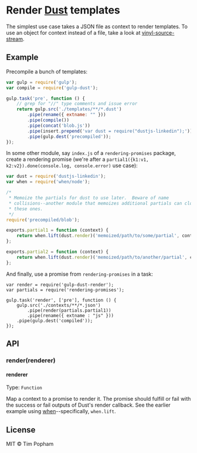 Render [Dust](https://github.com/linkedin/dustjs) templates
===========================================================

The simplest use case takes a JSON file as context to render templates.  To use
an object for context instead of a file, take a look at
[vinyl-source-stream](https://github.com/hughsk/vinyl-source-stream).

## Example
Precompile a bunch of templates:
```js
var gulp = require('gulp');
var compile = require('gulp-dust');

gulp.task('pre', function () {
    // grep for "//" type comments and issue error
    return gulp.src('./templates/**/*.dust')
        .pipe(rename({ extname: "" }))
        .pipe(compile())
        .pipe(concat('blob.js'))
        .pipe(insert.prepend('var dust = require("dustjs-linkedin");'))
        .pipe(gulp.dest('precompiled'));
});
```

In some other module, say `index.js` of a `rendering-promises` package, create
 a rendering promise (we're after a 
`partial1({k1:v1, k2:v2}).done(console.log, console.error)` use case):
```js
var dust = require('dustjs-linkedin');
var when = require('when/node');

/*
 * Memoize the partials for dust to use later.  Beware of name
 * collisions--another module that memoizes additional partials can clobber
 * these ones.
 */
require('precompiled/blob');

exports.partial1 = function (context) {
    return when.lift(dust.render)('memoized/path/to/some/partial', context);
};

exports.partial2 = function (context) {
    return when.lift(dust.render)('memoized/path/to/another/partial', context);
};
```

And finally, use a promise from `rendering-promises` in a task:
```
var render = require('gulp-dust-render');
var partials = require('rendering-promises');

gulp.task('render', ['pre'], function () {
    gulp.src('./contexts/**/*.json')
        .pipe(render(partials.partial1))
        .pipe(rename({ extname : "js" }))
	.pipe(gulp.dest('compiled'));
});
```

## API

### render(renderer)

#### renderer

Type: `Function`

Map a context to a promise to render it.  The promise should fulfill or fail
with the success or fail outputs of Dust's render callback.  See the earlier
example using [when](https://github.com/cujojs/when)--specifically, `when.lift`.

## License

MIT © Tim Popham
